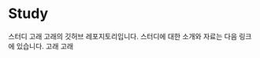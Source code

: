 # Study
스터디 고래 고래의 깃허브 레포지토리입니다.
스터디에 대한 소개와 자료는 다음 링크에 있습니다.
<a link="https://polite-gemini-c3d.notion.site/2170a8f06468446cab3bc67c26f4fe62?v=859c97ce764a4e509eca621d61c3f3d3">고래 고래 </a>
